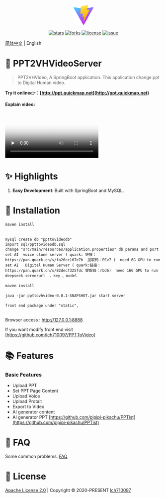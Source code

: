 <p align="center">
    <img src='/public/vite.svg' />
</p>

<p align="center">
    <a href="https://github.com/lch710097/PPTToVideoServer/stargazers" target="_black"><img src="https://img.shields.io/github/stars/lch710097/PPTToVideoServer?logo=github" alt="stars" /></a>
    <a href="https://github.com/lch710097/PPTToVideoServer/network/members" target="_black"><img src="https://img.shields.io/github/forks/lch710097/PPTToVideoServer?logo=github" alt="forks" /></a>
    <a href="https://github.com/lch710097/PPTToVideoServer/blob/master/LICENSE" target="_black"><img src="https://img.shields.io/github/license/lch710097/PPTToVideoServer?color=%232DCE89&logo=github" alt="license" /></a>
     <a href="https://github.com/lch710097/PPTToVideoServer/PPTist/issues" target="_black"><img src="https://img.shields.io/github/issues-closed/lch710097/PPTToVideoServer.svg" alt="issue"></a>
</p>

[简体中文](README_zh.md) | English


# 🎨 PPT2VHVideoServer
> PPT2VHVideo, A SpringBoot application. This application change ppt to   Digital Human video.

<b>Try it online👉：[http://ppt.quickmap.net](http://ppt.quickmap.net)</b>

<b>Explain video: </b>

<video id="video" controls="" preload="none" poster="封面">
      <source id="mp4" src="/public/jiangjie.mp4" type="video/mp4">
</video>


# ✨ Highlights
1. <b>Easy Development</b>: Built with SpringBoot and MySQL.
 

# 🚀 Installation
```
maven install


mysql create db "ppttovideodb"
import sql/ppttovideodb.sql
change "src/main/resources/application.properties" db params and port
set AI  voice clone server ( quark: 链接：https://pan.quark.cn/s/fa26cc167e7b  提取码：PEv7 )  need 6G GPU to run 
set AI   Digital Human Server ( quark:链接：https://pan.quark.cn/s/82decf325fdc 提取码：rbd6)  need 16G GPU to run
deepseek serverurl  、key 、model

maven install

java -jar ppttovhvideo-0.0.1-SNAPSHOT.jar start server

front end package under "static",
 
```
Browser access : http://127.0.0.1:8888 

If you want modify front end visit  [https://github.com/lch710097/PPTToVideo]

# 📚 Features
### Basic Features
- Upload PPT
- Set PPT Page Content
- Upload Voice
- Upload Protait
- Export to Video  
- AI generator content
- AI generator PPT [https://github.com/pipipi-pikachu/PPTist](https://github.com/pipipi-pikachu/PPTist)

# 👀 FAQ
Some common problems: [FAQ](/doc/Q&A.md)

 

# 📄 License
[Apache License 2.0](https://github.com/lch710097/PPTToVideoServer/blob/master/LICENSE) | Copyright © 2020-PRESENT [lch710097](https://github.com/lch710097)
 
